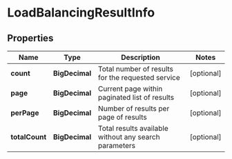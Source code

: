

# LoadBalancingResultInfo


## Properties

| Name | Type | Description | Notes |
|------------ | ------------- | ------------- | -------------|
|**count** | **BigDecimal** | Total number of results for the requested service |  [optional] |
|**page** | **BigDecimal** | Current page within paginated list of results |  [optional] |
|**perPage** | **BigDecimal** | Number of results per page of results |  [optional] |
|**totalCount** | **BigDecimal** | Total results available without any search parameters |  [optional] |



